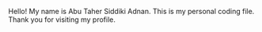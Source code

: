 Hello! My name is Abu Taher Siddiki Adnan.
This is my personal coding file. 
Thank you for visiting my profile.